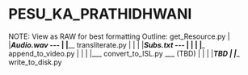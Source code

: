 # PESU_KA_PRATHIDHWANI

NOTE: View as RAW for best formatting
Outline:
get_Resource.py 
|
|___Audio.wav_ ---
              |
              |____ transliterate.py
              |                     |
              |                     |___Subs.txt_ ---
              |                                      |
              |                                      |___ append_to_video.py
              |                                      |
              |                                      |___ convert_to_ISL.py ___ (TBD)
              |                                      |
              |                                      |___TBD
              |
              |____ write_to_disk.py
        
